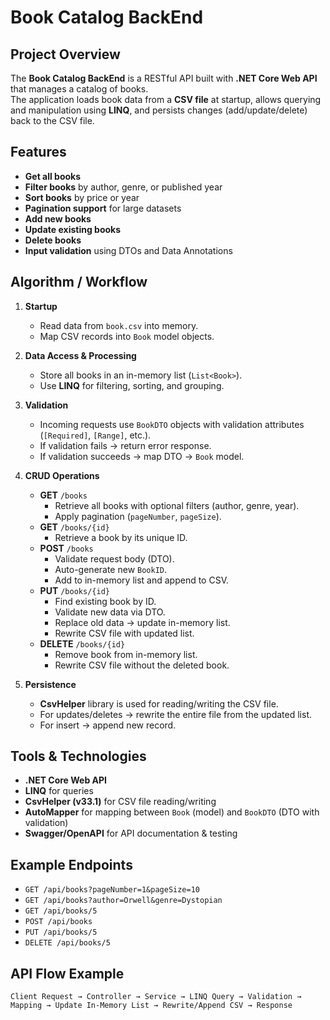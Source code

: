 # Book Catalog BackEnd

## Project Overview
The **Book Catalog BackEnd** is a RESTful API built with **.NET Core Web API** that manages a catalog of books.  
The application loads book data from a **CSV file** at startup, allows querying and manipulation using **LINQ**, and persists changes (add/update/delete) back to the CSV file.

## Features
- **Get all books**
- **Filter books** by author, genre, or published year
- **Sort books** by price or year
- **Pagination support** for large datasets
- **Add new books**
- **Update existing books**
- **Delete books**
- **Input validation** using DTOs and Data Annotations


## Algorithm / Workflow

1. **Startup**
   - Read data from `book.csv` into memory.
   - Map CSV records into `Book` model objects.

2. **Data Access & Processing**
   - Store all books in an in-memory list (`List<Book>`).
   - Use **LINQ** for filtering, sorting, and grouping.

3. **Validation**
   - Incoming requests use `BookDTO` objects with validation attributes (`[Required]`, `[Range]`, etc.).
   - If validation fails → return error response.
   - If validation succeeds → map DTO → `Book` model.

4. **CRUD Operations**
   - **GET** `/books`
     - Retrieve all books with optional filters (author, genre, year).
     - Apply pagination (`pageNumber`, `pageSize`).
   - **GET** `/books/{id}`
     - Retrieve a book by its unique ID.
   - **POST** `/books`
     - Validate request body (DTO).
     - Auto-generate new `BookID`.
     - Add to in-memory list and append to CSV.
   - **PUT** `/books/{id}`
     - Find existing book by ID.
     - Validate new data via DTO.
     - Replace old data → update in-memory list.
     - Rewrite CSV file with updated list.
   - **DELETE** `/books/{id}`
     - Remove book from in-memory list.
     - Rewrite CSV file without the deleted book.

5. **Persistence**
   - **CsvHelper** library is used for reading/writing the CSV file.
   - For updates/deletes → rewrite the entire file from the updated list.
   - For insert → append new record.


## Tools & Technologies
- **.NET Core Web API**
- **LINQ** for queries
- **CsvHelper (v33.1)** for CSV file reading/writing
- **AutoMapper** for mapping between `Book` (model) and `BookDTO` (DTO with validation)
- **Swagger/OpenAPI** for API documentation & testing

## Example Endpoints
- `GET /api/books?pageNumber=1&pageSize=10`
- `GET /api/books?author=Orwell&genre=Dystopian`
- `GET /api/books/5`
- `POST /api/books`
- `PUT /api/books/5`
- `DELETE /api/books/5`


## API Flow Example
```plaintext
Client Request → Controller → Service → LINQ Query → Validation → Mapping → Update In-Memory List → Rewrite/Append CSV → Response
